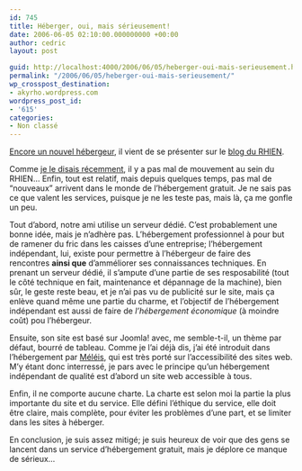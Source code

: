 ```yaml
---
id: 745
title: Héberger, oui, mais sérieusement!
date: 2006-06-05 02:10:00.000000000 +00:00
author: cedric
layout: post

guid: http://localhost:4000/2006/06/05/heberger-oui-mais-serieusement.html
permalink: "/2006/06/05/heberger-oui-mais-serieusement/"
wp_crosspost_destination:
- akyrho.wordpress.com
wordpress_post_id:
- '615'
categories:
- Non classé
---
```

[Encore un nouvel hébergeur](http://rhien.org/nouvelles/index.php/2006/06/04/34-itinewebcom-lhebergeur-web-gratuit-et-sans-publicite-sur-serveurs-dedies), il vient de se présenter sur le [blog du RHIEN](http://rhien.org/nouvelles/).

Comme [je le disais récemment](http://www.parenthese.be/dotclear/index.php?2006/04/09/43-l-hebergement-web-et-la-gratuite-mon-experience-au-sein-du-rhien-ghe-esie), il y a pas mal de mouvement au sein du RHIEN… Enfin, tout est relatif, mais depuis quelques temps, pas mal de “nouveaux” arrivent dans le monde de l’hébergement gratuit. Je ne sais pas ce que valent les services, puisque je ne les teste pas, mais là, ça me gonfle un peu.

<!-- more -->

Tout d’abord, notre ami utilise un serveur dédié. C’est probablement une bonne idée, mais je n’adhère pas. L’hébergement professionnel à pour but de ramener du fric dans les caisses d’une entreprise; l’hébergement indépendant, lui, existe pour permettre à l’hébergeur de faire des rencontres **ainsi que** d’amméliorer ses connaissances techniques. En prenant un serveur dédié, il s’ampute d’une partie de ses resposabilité (tout le côté technique en fait, maintenance et dépannage de la machine), bien sûr, le geste reste beau, et je n’ai pas vu de publicité sur le site, mais ça enlève quand même une partie du charme, et l’objectif de l’hébergement indépendant est aussi de faire de _l’hébergement économique_ (à moindre coût) pou l’hébergeur.

Ensuite, son site est basé sur Joomla! avec, me semble-t-il, un thème par défaut, bourré de tableau. Comme je l’ai déjà dis, j’ai été introduit dans l’hébergement par [Méléis](http://meleis.yi.org/), qui est très porté sur l’accessibilité des sites web. M’y étant donc interressé, je pars avec le principe qu’un hébergement indépendant de qualité est d’abord un site web accessible à tous.

Enfin, il ne comporte aucune charte. La charte est selon moi la partie la plus importante du site et du service. Elle défini l’éthique du service, elle doit être claire, mais complète, pour éviter les problèmes d’une part, et se limiter dans les sites à héberger.

En conclusion, je suis assez mitigé; je suis heureux de voir que des gens se lancent dans un service d’hébergement gratuit, mais je déplore ce manque de sérieux…